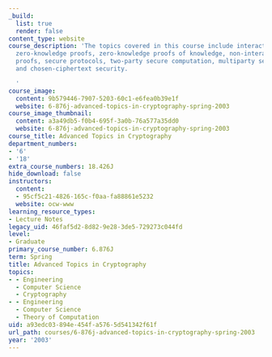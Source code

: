 ```yaml
---
_build:
  list: true
  render: false
content_type: website
course_description: 'The topics covered in this course include interactive proofs,
  zero-knowledge proofs, zero-knowledge proofs of knowledge, non-interactive zero-knowledge
  proofs, secure protocols, two-party secure computation, multiparty secure computation,
  and chosen-ciphertext security.

  '
course_image:
  content: 9b579446-7907-5203-60c1-e6fea0b39e1f
  website: 6-876j-advanced-topics-in-cryptography-spring-2003
course_image_thumbnail:
  content: a3a49db5-f0b4-695f-3a0b-76a577a35dd0
  website: 6-876j-advanced-topics-in-cryptography-spring-2003
course_title: Advanced Topics in Cryptography
department_numbers:
- '6'
- '18'
extra_course_numbers: 18.426J
hide_download: false
instructors:
  content:
  - 95cf5c21-4826-165c-f0aa-fa88861e5232
  website: ocw-www
learning_resource_types:
- Lecture Notes
legacy_uid: 46faf5d2-8d82-9e28-3de5-729273c044fd
level:
- Graduate
primary_course_number: 6.876J
term: Spring
title: Advanced Topics in Cryptography
topics:
- - Engineering
  - Computer Science
  - Cryptography
- - Engineering
  - Computer Science
  - Theory of Computation
uid: a93edc03-894e-454f-a576-5d541342f61f
url_path: courses/6-876j-advanced-topics-in-cryptography-spring-2003
year: '2003'
---
```


